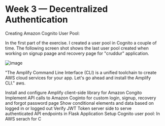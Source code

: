 # Week 3 — Decentralized Authentication

Creating Amazon Cognito User Pool:

In the first part of the exercise. I created a user pool in  Cognito a couple of time.  The following screen shot shows the last user pool created when working on signup paage and recovery page for "cruddur" application.

![image](https://user-images.githubusercontent.com/124897604/227403924-f49a1076-fe6f-4d4e-94a3-beadaaae8b2c.png)








"The Amplify Command Line Interface (CLI) is a unified toolchain to create AWS cloud services for your app. Let's go ahead and install the Amplify CLI." aws.






Install and configure Amplify client-side library for Amazon Congito
Implement API calls to Amazon Coginto for custom login, signup, recovery and forgot password page
Show conditional elements and data based on logged in or logged out
Verify JWT Token server side to serve authenticated API endpoints in Flask Application
Setup Cognito user pool:
In AWS serach for C
